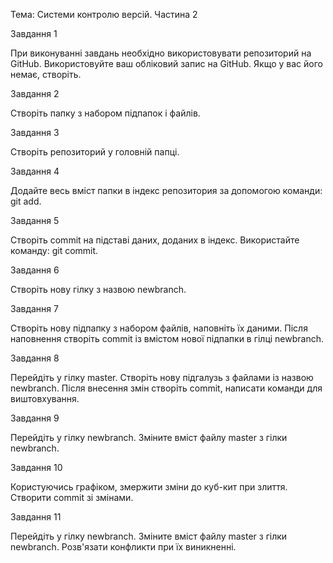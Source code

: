 Тема: Системи контролю версій. Частина 2

Завдання 1

При виконуванні завдань необхідно використовувати репозиторий на GitHub. Використовуйте ваш обліковий запис на GitHub. Якщо у вас його немає, створіть.

Завдання 2

Створіть папку з набором підпапок i файлів.

Завдання 3

Створіть репозиторий у головній папці.

Завдання 4

Додайте весь вміст папки в індекс репозитория за допомогою команди: git add.

Завдання 5

Створіть commit на підставі даних, доданих в індекс. Використайте команду: git commit.

Завдання 6

Створіть нову гілку з назвою newbranch.

Завдання 7

Створіть нову підпапку з набором файлів, наповніть їх даними. Після наповнення створіть commit із вмістом нової підпапки в гілці newbranch.

Завдання 8

Перейдіть у гілку master. Створіть нову підгалузь з файлами із назвою newbranch. Після внесення змін створіть commit, написати команди для виштовхування.

Завдання 9

Перейдіть у гілку newbranch. Зміните вміст файлу master з гілки newbranch.

Завдання 10

Користуючись графіком, змержити зміни до куб-кит при злиття. Створити commit зi змiнами.

Завдання 11

Перейдiть у гiлку newbranch. Змiните вмicт файлу master з гiлки newbranch. Розв'язати конфликти при їх виникненнi.
